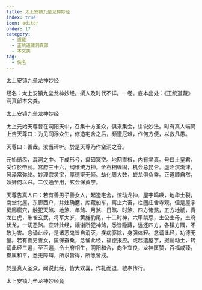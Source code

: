 ```yaml
---
title: 太上安镇九垒龙神妙经
index: true
icon: editor
order: 17
category:
  - 道藏
  - 正统道藏洞真部
  - 本文类
tag:
  - 佚名
---
```


太上安镇九垒龙神妙经  

经名：太上安镇九垒龙神妙经。撰人及时代不详。一卷。底本出处：《正统道藏》洞真部本文类。  

太上安镇九垒龙神妙经  

太上元始天尊昔在洞阳天中，召集十方圣众，俱来集会，讲说妙法。时有真人端简上告天尊曰：为见阎浮众生，修造宅舍之后，频遭厄难，作何方便，以救凡愚。  

天尊曰：善哉。汝当谛听。於是天尊乃作空洞之音。  

元始结炁，混洞之中。下成形兮，盘礡冥空。地网直根，内有灵真。号曰土皇君，受位於帝宸。宫府三十六，纲维统万神。金石相缠固，机会总昆仑。虚涵溟渤津，风泽常弥纶。妙理宗灵宝，厚德坚无倾。劫化周大数，蛟龙俱负乘。正道顺自然，妖奸何以兴。二仪通至用，玄会保黄宁。  

天尊告真人曰：若有善男子善女人，起造宅舍，惊动龙神，屋宇鸣唤，地华土裂，南堂北屋，东廊西户，井灶确磨，库藏船车，寓止六畜，栏圈庄舍寺观，但是屋宇房廊窟穴，触犯天煞、地煞、年煞、月煞、日煞、时煞、四方诸煞，五方地祇，青龙白虎，朱雀玄武，将军太岁，黄旛豹尾，十二时神，六甲禁忌，土公土母，土府伏龙，一切恶煞。宜转此经，禳谢所犯神煞，悉皆隐藏，远还四方，各镇方隅，不敢为害。念诵此经，是诸恶鬼皆自消灭，疾病驱除，身强体轻。念诵此经，功德无量。若有善男善女，匡保蚕桑，念诵此经，福德报应。或起造屋宇，掘凿动土，转诵此经三遍，至百遍，令土府相生，阴阳和合，向坐宜良，龙神匡赞，百福咸臻，眷属和平，悉无障碍，所求皆得，所愿皆成。  

於是真人圣众，闻说此经，皆大欢喜，作礼而退，敬奉传行。  

太上安镇九垒龙神妙经竟  
